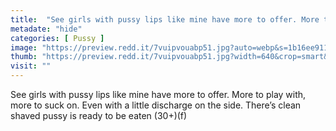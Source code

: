 ```yaml
---
title:  "See girls with pussy lips like mine have more to offer. More to play with, more to suck on. Even with a little discharge on the side. There’s clean shaved pussy is ready to be eaten (30+)(f)"
metadate: "hide"
categories: [ Pussy ]
image: "https://preview.redd.it/7vuipvouabp51.jpg?auto=webp&s=1b16ee91118c1e06100e1c99deaa1426dd0f13c9"
thumb: "https://preview.redd.it/7vuipvouabp51.jpg?width=640&crop=smart&auto=webp&s=1e44dbaef76976c17ce45772f152007c309a3bc0"
visit: ""
---
```

See girls with pussy lips like mine have more to offer. More to play with, more to suck on. Even with a little discharge on the side. There’s clean shaved pussy is ready to be eaten (30+)(f)
